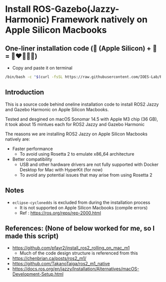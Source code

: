 # Install ROS-Gazebo(Jazzy-Harmonic) Framework natively on Apple Silicon Macbooks

## One-liner installation code (🍎 (Apple Silicon) + 🤖 = 🚀❤️🤩🎉🥳)
- Copy and paste it on terminal

```bash
/bin/bash -c "$(curl -fsSL https://raw.githubusercontent.com/IOES-Lab/ROS2_Jazzy_MacOS_Native_AppleSilicon/main/install.sh)"
```

## Introduction
This is a source code behind oneline installation code to install ROS2 Jazzy and Gazebo Harmonic on Apple Silicon Macbooks.

Tested and desgined on macOS Sonomar 14.5 with Apple M3 chip (36 GB), it took about 15 mintues each for ROS2 Jazzy and Gazebo Harmonic

The reasons we are installing ROS2 Jazzy on Apple Silicon Macbooks natively are:
- Faster performance
  - To avoid using Rosetta 2 to emulate x86_64 architecture
- Better compatibility
  - USB and other hardware drivers are not fully supported with Docker Desktop for Mac with HyperKit (for now)
  - To avoid any potential issues that may arise from using Rosetta 2

## Notes
- `eclipse-cyclonedds` is excluded from during the installation process
  - It is not supported on Apple Silicon Macbooks (compile errors)
  - Ref : https://ros.org/reps/rep-2000.html

## References: (None of below worked for me, so I made this script)
- https://github.com/pfavr2/install_ros2_rolling_on_mac_m1
  - Much of the code design structure is referenced from this
- https://chenbrian.ca/posts/ros2_m1/
- https://github.com/TakanoTaiga/ros2_m1_native
- https://docs.ros.org/en/jazzy/Installation/Alternatives/macOS-Development-Setup.html
